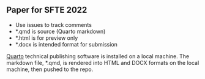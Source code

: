 ## Paper for SFTE 2022

- Use issues to track comments
- \*.qmd is source (Quarto markdown)
- \*.html is for preview only
- \*.docx is intended format for submission

[Quarto](https://quarto.org/) technical publishing software is installed on a local machine. The markdown file, \*.qmd, is rendered into HTML and DOCX formats on the local machine, then pushed to the repo.
